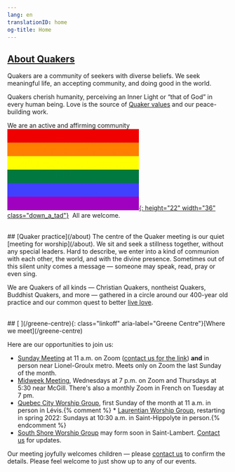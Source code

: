 ```yaml
---
lang: en
translationID: home
og-title: Home
---
```

## [About Quakers](/intro)

Quakers are a community of seekers with diverse beliefs. We seek meaningful life, an accepting community, and doing good in the world. 

Quakers cherish humanity, perceiving an Inner Light or “that of God” in every human being. Love is the source of [Quaker values](/testimonies) and our peace-building work.

We are an active and affirming community &nbsp;[![Rainbow flag](/assets/images/Rainbow-Flag.jpg){: height="22" width="36" class="down_a_tad"}](/intro)&nbsp; All are welcome.

<br>
## [Quaker practice](/about)
The centre of the Quaker meeting is our quiet [meeting for worship](/about). We sit and seek a stillness together, without any special leaders. Hard to describe, we enter into a kind of communion with each other, the world, and with the divine presence. Sometimes out of this silent unity comes a message — someone may speak, read, pray or even sing.

We are Quakers of all kinds — Christian Quakers, nontheist Quakers, Buddhist Quakers, and more — gathered in a circle around our 400-year old practice and our common quest to better [live love](/intro).

<br>
## [<i class="fas fa-map-marker-alt fa-fw color-1-dark-text"></i> ](/greene-centre){: class="linkoff" aria-label="Greene Centre"}[Where we meet](/greene-centre)

Here are our opportunities to join us: 
* [Sunday Meeting](/greene-centre) at 11 a.m. on Zoom ([contact us for the link](/contact)) **and** in person near Lionel-Groulx metro. Meets only on Zoom the last Sunday of the month.
* [Midweek Meeting](/midweek), Wednesdays at 7 p.m. on Zoom and Thursdays at 5:30 near McGill. There's also a monthly Zoom in French on Tuesday at 7 pm.
* [Quebec City Worship Group](/quebec), first Sunday of the month at 11 a.m. in person in Lévis.{% comment %} * [Laurentian Worship Group](/laurentians), restarting in spring 2022: Sundays at 10:30 a.m. in Saint-Hippolyte in person.{% endcomment %}
* [South Shore Worship Group](/south_shore) may form soon in Saint-Lambert. [Contact us](/contact) for updates.

Our meeting joyfully welcomes children — please [contact us](/contact) to confirm the details. Please feel welcome to just show up to any of our events.
